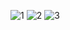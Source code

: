 
![1](https://github.com/TRaven34/SImulacionPorComputador-ReyesArriaga/assets/116375899/f0e7538f-12c0-4f7c-92c2-dfb6bd5abd53)
![2](https://github.com/TRaven34/SImulacionPorComputador-ReyesArriaga/assets/116375899/35ea0302-4b5f-4e36-a9e6-f846bdd417ac)
![3](https://github.com/TRaven34/SImulacionPorComputador-ReyesArriaga/assets/116375899/74706c2f-917e-455f-aae4-1ad99ab88471)

